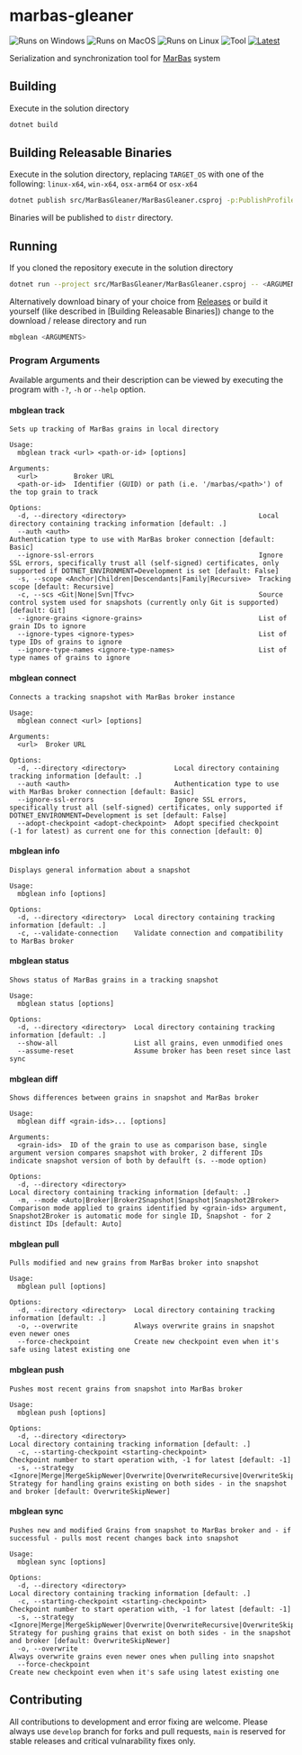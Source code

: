 # marbas-gleaner
![Runs on Windows](https://img.shields.io/badge/_%E2%9C%94-Win-black) ![Runs on MacOS](https://img.shields.io/badge/_%E2%9C%94-Mac-black) ![Runs on Linux](https://img.shields.io/badge/_%E2%9C%94-Linux-black) ![Tool](https://img.shields.io/badge/.Net-8-lightblue) [<img src="https://img.shields.io/github/v/release/Crafted-Solutions/marbas-gleaner" title="Latest">](../../releases/latest)

Serialization and synchronization tool for [MarBas](../../../marbas-databroker) system

## Building
Execute in the solution directory
```sh
dotnet build
```

## Building Releasable Binaries
Execute in the solution directory, replacing `TARGET_OS` with one of the following: `linux-x64`, `win-x64`, `osx-arm64` or `osx-x64`
```sh
dotnet publish src/MarBasGleaner/MarBasGleaner.csproj -p:PublishProfile=TARGET_OS
```
Binaries will be published to `distr` directory.

## Running
If you cloned the repository execute in the solution directory
```sh
dotnet run --project src/MarBasGleaner/MarBasGleaner.csproj -- <ARGUMENTS>
```
Alternatively download binary of your choice from [Releases](../../releases/latest) or build it yourself (like described in [Building Releasable Binaries]) change to the download / release directory and run
```sh
mbglean <ARGUMENTS>
```

### Program Arguments
Available arguments and their description can be viewed by executing the program with `-?`, `-h` or `--help` option.

#### mbglean track
```
Sets up tracking of MarBas grains in local directory

Usage:
  mbglean track <url> <path-or-id> [options]

Arguments:
  <url>         Broker URL
  <path-or-id>  Identifier (GUID) or path (i.e. '/marbas/<path>') of the top grain to track

Options:
  -d, --directory <directory>                                 Local directory containing tracking information [default: .]
  --auth <auth>                                               Authentication type to use with MarBas broker connection [default: Basic]
  --ignore-ssl-errors                                         Ignore SSL errors, specifically trust all (self-signed) certificates, only supported if DOTNET_ENVIRONMENT=Development is set [default: False]
  -s, --scope <Anchor|Children|Descendants|Family|Recursive>  Tracking scope [default: Recursive]
  -c, --scs <Git|None|Svn|Tfvc>                               Source control system used for snapshots (currently only Git is supported) [default: Git]
  --ignore-grains <ignore-grains>                             List of grain IDs to ignore
  --ignore-types <ignore-types>                               List of type IDs of grains to ignore
  --ignore-type-names <ignore-type-names>                     List of type names of grains to ignore
```

#### mbglean connect
```
Connects a tracking snapshot with MarBas broker instance

Usage:
  mbglean connect <url> [options]

Arguments:
  <url>  Broker URL

Options:
  -d, --directory <directory>            Local directory containing tracking information [default: .]
  --auth <auth>                          Authentication type to use with MarBas broker connection [default: Basic]
  --ignore-ssl-errors                    Ignore SSL errors, specifically trust all (self-signed) certificates, only supported if DOTNET_ENVIRONMENT=Development is set [default: False]
  --adopt-checkpoint <adopt-checkpoint>  Adopt specified checkpoint (-1 for latest) as current one for this connection [default: 0]
```

#### mbglean info
```
Displays general information about a snapshot

Usage:
  mbglean info [options]

Options:
  -d, --directory <directory>  Local directory containing tracking information [default: .]
  -c, --validate-connection    Validate connection and compatibility to MarBas broker
```

#### mbglean status
```
Shows status of MarBas grains in a tracking snapshot

Usage:
  mbglean status [options]

Options:
  -d, --directory <directory>  Local directory containing tracking information [default: .]
  --show-all                   List all grains, even unmodified ones
  --assume-reset               Assume broker has been reset since last sync
```

#### mbglean diff
```
Shows differences between grains in snapshot and MarBas broker

Usage:
  mbglean diff <grain-ids>... [options]

Arguments:
  <grain-ids>  ID of the grain to use as comparison base, single argument version compares snapshot with broker, 2 different IDs indicate snapshot version of both by defaulft (s. --mode option)

Options:
  -d, --directory <directory>                                        Local directory containing tracking information [default: .]
  -m, --mode <Auto|Broker|Broker2Snapshot|Snapshot|Snapshot2Broker>  Comparison mode applied to grains identified by <grain-ids> argument, Snapshot2Broker is automatic mode for single ID, Snapshot - for 2 distinct IDs [default: Auto]
```

#### mbglean pull
```
Pulls modified and new grains from MarBas broker into snapshot

Usage:
  mbglean pull [options]

Options:
  -d, --directory <directory>  Local directory containing tracking information [default: .]
  -o, --overwrite              Always overwrite grains in snapshot even newer ones
  --force-checkpoint           Create new checkpoint even when it's safe using latest existing one
```

#### mbglean push
```
Pushes most recent grains from snapshot into MarBas broker

Usage:
  mbglean push [options]

Options:
  -d, --directory <directory>                                                                   Local directory containing tracking information [default: .]
  -c, --starting-checkpoint <starting-checkpoint>                                               Checkpoint number to start operation with, -1 for latest [default: -1]
  -s, --strategy <Ignore|Merge|MergeSkipNewer|Overwrite|OverwriteRecursive|OverwriteSkipNewer>  Strategy for handling grains existing on both sides - in the snapshot and broker [default: OverwriteSkipNewer]
```

#### mbglean sync
```
Pushes new and modified Grains from snapshot to MarBas broker and - if successful - pulls most recent changes back into snapshot

Usage:
  mbglean sync [options]

Options:
  -d, --directory <directory>                                                                   Local directory containing tracking information [default: .]
  -c, --starting-checkpoint <starting-checkpoint>                                               Checkpoint number to start operation with, -1 for latest [default: -1]
  -s, --strategy <Ignore|Merge|MergeSkipNewer|Overwrite|OverwriteRecursive|OverwriteSkipNewer>  Strategy for pushing grains that exist on both sides - in the snapshot and broker [default: OverwriteSkipNewer]
  -o, --overwrite                                                                               Always overwrite grains even newer ones when pulling into snapshot
  --force-checkpoint                                                                            Create new checkpoint even when it's safe using latest existing one
```

## Contributing
All contributions to development and error fixing are welcome. Please always use `develop` branch for forks and pull requests, `main` is reserved for stable releases and critical vulnarability fixes only. 

